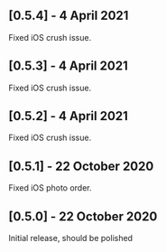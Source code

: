 ## [0.5.4] - 4 April 2021
Fixed iOS crush issue.

## [0.5.3] - 4 April 2021
Fixed iOS crush issue.

## [0.5.2] - 4 April 2021
Fixed iOS crush issue.

## [0.5.1] - 22 October 2020
Fixed iOS photo order.

## [0.5.0] - 22 October 2020
Initial release, should be polished

